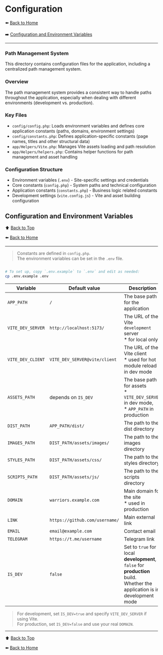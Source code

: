 # Configuration

⬅️ [Back to Home](../README.md)

➡️ [Configuration and Environment Variables](#configuration-and-environment-variables)

---

### Path Management System

This directory contains configuration files for the application, including a centralized path management system.

### Overview

The path management system provides a consistent way to handle paths throughout the application, especially when dealing
with different environments (development vs. production).

### Key Files

- `config/config.php`: Loads environment variables and defines core application constants (paths, domains, environment
  settings)
- `config/constants.php`: Defines application-specific constants (page names, titles and other structural data)
- `app/Helpers/Vite.php`: Manages Vite assets loading and path resolution
- `app/Helpers/helpers.php`: Contains helper functions for path management and asset handling

### Configuration Structure

- Environment variables (`.env`) - Site-specific settings and credentials
- Core constants (`config.php`) - System paths and technical configuration
- Application constants (`constants.php`) - Business logic related constants
- Development settings (`vite.config.js`) - Vite and asset building configuration

## Configuration and Environment Variables

⬆️ [Back to Top](#configuration)

⬅️ [Back to Home](../README.md)

---

> Constants are defined in `config.php`.<br/>
> The environment variables can be set in the `.env` file.

```bash

# To set up, copy `.env.example` to `.env` and edit as needed:
cp .env.example .env
```

| Variable          | Default value                  | Description                                                                                                                         |
|-------------------|--------------------------------|-------------------------------------------------------------------------------------------------------------------------------------|
| `APP_PATH`        | `/`                            | The base path for the application                                                                                                   |
| `VITE_DEV_SERVER` | `http://localhost:5173/`       | The URL of the Vite `development` server<br/> * for local only                                                                      |
| `VITE_DEV_CLIENT` | `VITE_DEV_SERVER@vite/client`  | The URL of the Vite client<br/> * used for hot module reload in dev mode                                                            |
| `ASSETS_PATH`     | depends on `IS_DEV`            | The base path for assets<br/> * `VITE_DEV_SERVER` in dev mode,<br/> * `APP_PATH` in production                                      |
| `DIST_PATH`       | `APP_PATH/dist/`               | The path to the dist directory                                                                                                      |
| `IMAGES_PATH`     | `DIST_PATH/assets/images/`     | The path to the images directory                                                                                                    |
| `STYLES_PATH`     | `DIST_PATH/assets/css/`        | The path to the styles directory                                                                                                    |
| `SCRIPTS_PATH`    | `DIST_PATH/assets/js/`         | The path to the scripts directory                                                                                                   |
| `DOMAIN`          | `warriors.example.com`         | Main domain for the site<br/> * used in production                                                                                  |
| `LINK`            | `https://github.com/username/` | Main external link                                                                                                                  |
| `EMAIL`           | `email@example.com`            | Contact email                                                                                                                       |
| `TELEGRAM`        | `https://t.me/username`        | Telegram link                                                                                                                       |
| `IS_DEV`          | `false`                        | Set to `true` for local **development**,<br/> `false` for **production** build.<br/> Whether the application is in development mode |

> For development, set `IS_DEV=true` and specify `VITE_DEV_SERVER` if using Vite.<br/>
> For production, set `IS_DEV=false` and use your real `DOMAIN`.

---

⬆️ [Back to Top](#configuration)

⬅️ [Back to Home](../README.md)